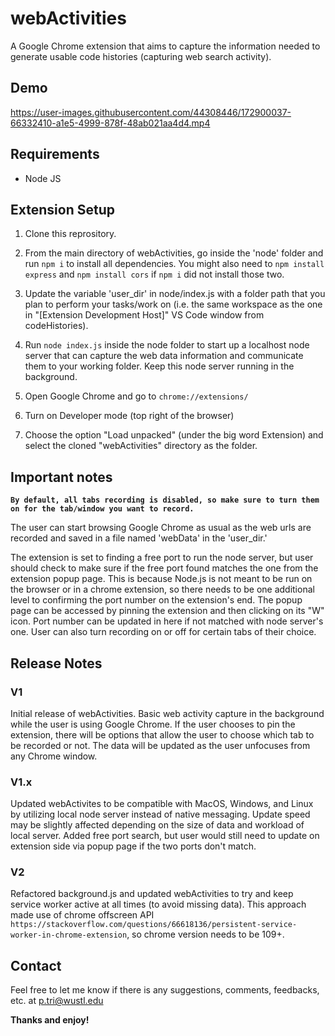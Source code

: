 # webActivities

A Google Chrome extension that aims to capture the information needed to generate usable code histories (capturing web search activity).

## Demo

https://user-images.githubusercontent.com/44308446/172900037-66332410-a1e5-4999-878f-48ab021aa4d4.mp4

## Requirements

* Node JS

## Extension Setup

1.  Clone this reprository. 

2.  From the main directory of webActivities, go inside the 'node' folder and run ```npm i``` to install all dependencies. You might also need to ```npm install express``` and ```npm install cors``` if ```npm i``` did not install those two. 

3.  Update the variable 'user_dir' in node/index.js with a folder path that you plan to perform your tasks/work on (i.e. the same workspace as the one in "[Extension Development Host]" VS Code window from codeHistories). 

4.  Run ```node index.js``` inside the node folder to start up a localhost node server that can capture the web data information and communicate them to your working folder. Keep this node server running in the background.

5.  Open Google Chrome and go to ```chrome://extensions/```

6.  Turn on Developer mode (top right of the browser)

7.  Choose the option "Load unpacked" (under the big word Extension) and select the cloned "webActivities" directory as the folder.

## Important notes

<b>``` By default, all tabs recording is disabled, so make sure to turn them on for the tab/window you want to record. ```</b>

The user can start browsing Google Chrome as usual as the web urls are recorded and saved in a file named 'webData' in the 'user_dir.' 

The extension is set to finding a free port to run the node server, but user should check to make sure if the free port found matches the one from the extension popup page. This is because Node.js is not meant to be run on the browser or in a chrome extension, so there needs to be one additional level to confirming the port number on the extension's end. The popup page can be accessed by pinning the extension and then clicking on its "W" icon. Port number can be updated in here if not matched with node server's one. User can also turn recording on or off for certain tabs of their choice.

## Release Notes

### V1

Initial release of webActivities. Basic web activity capture in the background while the user is using Google Chrome. If the user chooses to pin the extension, there will be options that allow the user to choose which tab to be recorded or not. The data will be updated as the user unfocuses from any Chrome window.

### V1.x

Updated webActivites to be compatible with MacOS, Windows, and Linux by utilizing local node server instead of native messaging. Update speed may be slightly affected depending on the size of data and workload of local server. Added free port search, but user would still need to update on extension side via popup page if the two ports don't match.

### V2

Refactored background.js and updated webActivities to try and keep service worker active at all times (to avoid missing data). This approach made use of chrome offscreen API ```https://stackoverflow.com/questions/66618136/persistent-service-worker-in-chrome-extension```, so chrome version needs to be 109+.

## Contact

Feel free to let me know if there is any suggestions, comments, feedbacks, etc. at p.tri@wustl.edu

**Thanks and enjoy!**
